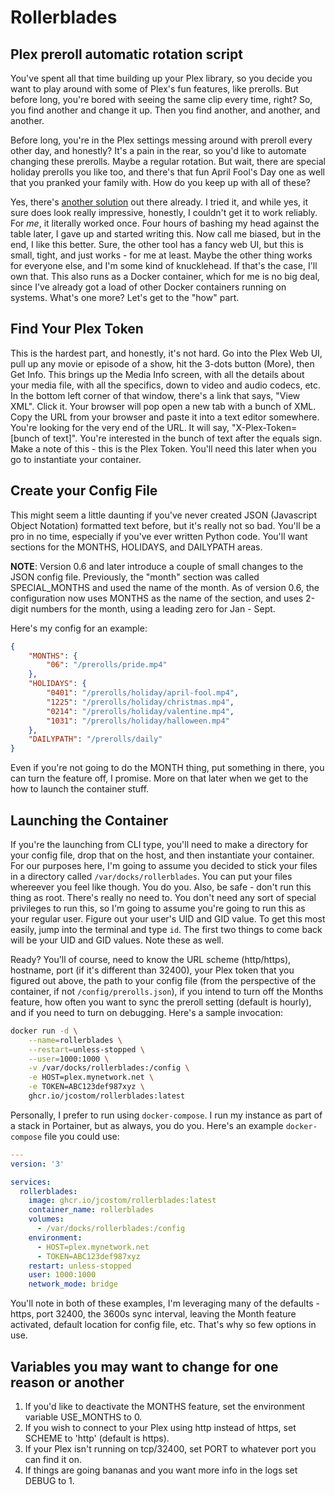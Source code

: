 # Rollerblades

## Plex preroll automatic rotation script

You've spent all that time building up your Plex library, so you decide you want to play around with some of Plex's fun features, like prerolls. But before long, you're bored with seeing the same clip every time, right? So, you find another and change it up. Then you find another, and another, and another.

Before long, you're in the Plex settings messing around with preroll every other day, and honestly? It's a pain in the rear, so you'd like to automate changing these prerolls. Maybe a regular rotation. But wait, there are special holiday prerolls you like too, and there's that fun April Fool's Day one as well that you pranked your family with. How do you keep up with all of these?

Yes, there's [another solution](https://github.com/TheHumanRobot/Rollarr) out there already. I tried it, and while yes, it sure does look really impressive, honestly, I couldn't get it to work reliably. For *me*, it literally worked once. Four hours of bashing my head against the table later, I gave up and started writing this. Now call me biased, but in the end, I like this better. Sure, the other tool has a fancy web UI, but this is small, tight, and just works - for me at least. Maybe the other thing works for everyone else, and I'm some kind of knucklehead. If that's the case, I'll own that. This also runs as a Docker container, which for me is no big deal, since I've already got a load of other Docker containers running on systems. What's one more? Let's get to the "how" part.

## Find Your Plex Token

This is the hardest part, and honestly, it's not hard. Go into the Plex Web UI, pull up any movie or episode of a show, hit the 3-dots button (More), then Get Info. This brings up the Media Info screen, with all the details about your media file, with all the specifics, down to video and audio codecs, etc. In the bottom left corner of that window, there's a link that says, "View XML". Click it. Your browser will pop open a new tab with a bunch of XML. Copy the URL from your browser and paste it into a text editor somewhere. You're looking for the very end of the URL. It will say, "X-Plex-Token=[bunch of text]". You're interested in the bunch of text after the equals sign. Make a note of this - this is the Plex Token. You'll need this later when you go to instantiate your container.

## Create your Config File

This might seem a little daunting if you've never created JSON (Javascript Object Notation) formatted text before, but it's really not so bad. You'll be a pro in no time, especially if you've ever written Python code. You'll want sections for the MONTHS, HOLIDAYS, and DAILYPATH areas.

**NOTE**: Version 0.6 and later introduce a couple of small changes to the JSON config file. Previously, the "month" section was called SPECIAL_MONTHS and used the name of the month. As of version 0.6, the configuration now uses MONTHS as the name of the section, and uses 2-digit numbers for the month, using a leading zero for Jan - Sept.

Here's my config for an example:

```json
{
    "MONTHS": {
        "06": "/prerolls/pride.mp4"
    },
    "HOLIDAYS": {
        "0401": "/prerolls/holiday/april-fool.mp4",
        "1225": "/prerolls/holiday/christmas.mp4",
        "0214": "/prerolls/holiday/valentine.mp4",
        "1031": "/prerolls/holiday/halloween.mp4"
    },
    "DAILYPATH": "/prerolls/daily"
}
```

Even if you're not going to do the MONTH thing, put something in there, you can turn the feature off, I promise. More on that later when we get to the how to launch the container stuff.

## Launching the Container

If you're the launching from CLI type, you'll need to make a directory for your config file, drop that on the host, and then instantiate your container. For our purposes here, I'm going to assume you decided to stick your files in a directory called `/var/docks/rollerblades`. You can put your files whereever you feel like though. You do you. Also, be safe - don't run this thing as root. There's really no need to. You don't need any sort of special privileges to run this, so I'm going to assume you're going to run this as your regular user. Figure out your user's UID and GID value. To get this most easily, jump into the terminal and type `id`. The first two things to come back will be your UID and GID values. Note these as well.

Ready? You'll of course, need to know the URL scheme (http/https), hostname, port (if it's different than 32400), your Plex token that you figured out above, the path to your config file (from the perspective of the container, if not `/config/prerolls.json`), if you intend to turn off the Months feature, how often you want to sync the preroll setting (default is hourly), and if you need to turn on debugging. Here's a sample invocation:

```bash
docker run -d \
    --name=rollerblades \
    --restart=unless-stopped \
    --user=1000:1000 \
    -v /var/docks/rollerblades:/config \
    -e HOST=plex.mynetwork.net \
    -e TOKEN=ABC123def987xyz \
    ghcr.io/jcostom/rollerblades:latest
```

Personally, I prefer to run using `docker-compose`. I run my instance as part of a stack in Portainer, but as always, you do you. Here's an example `docker-compose` file you could use:

```yaml
---
version: '3'

services:
  rollerblades:
    image: ghcr.io/jcostom/rollerblades:latest
    container_name: rollerblades
    volumes:
      - /var/docks/rollerblades:/config
    environment:
      - HOST=plex.mynetwork.net
      - TOKEN=ABC123def987xyz
    restart: unless-stopped
    user: 1000:1000
    network_mode: bridge
```

You'll note in both of these examples, I'm leveraging many of the defaults - https, port 32400, the 3600s sync interval, leaving the Month feature activated, default location for config file, etc. That's why so few options in use.

## Variables you may want to change for one reason or another

1. If you'd like to deactivate the MONTHS feature, set the environment variable USE_MONTHS to 0.
2. If you wish to connect to your Plex using http instead of https, set SCHEME to 'http' (default is https).
3. If your Plex isn't running on tcp/32400, set PORT to whatever port you can find it on.
4. If things are going bananas and you want more info in the logs set DEBUG to 1.
